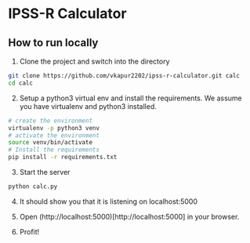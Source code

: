 # IPSS-R Calculator

## How to run locally

1. Clone the project and switch into the directory
```sh
git clone https://github.com/vkapur2202/ipss-r-calculator.git calc
cd calc
```
2. Setup a python3 virtual env and install the requirements.
We assume you have virtualenv and python3 installed.
```sh
# create the environment
virtualenv -p python3 venv
# activate the environment
source venv/bin/activate
# Install the requirements
pip install -r requirements.txt
```
3. Start the server
```sh
python calc.py
```
4. It should show you that it is listening on localhost:5000

5. Open (http://localhost:5000)[http://localhost:5000] in your browser.

6. Profit!

